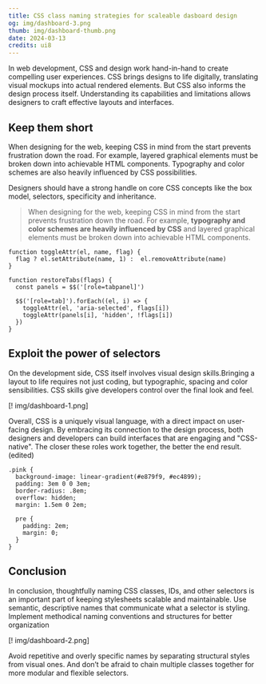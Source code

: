 ```yaml
---
title: CSS class naming strategies for scaleable dasboard design
og: img/dashboard-3.png
thumb: img/dashboard-thumb.png
date: 2024-03-13
credits: ui8
---
```


In web development, CSS and design work hand-in-hand to create compelling user experiences. CSS brings designs to life digitally, translating visual mockups into actual rendered elements. But CSS also informs the design process itself. Understanding its capabilities and limitations allows designers to craft effective layouts and interfaces.


## Keep them short

When designing for the web, keeping CSS in mind from the start prevents frustration down the road. For example, layered graphical elements must be broken down into achievable HTML components. Typography and color schemes are also heavily influenced by CSS possibilities.


Designers should have a strong handle on core CSS concepts like the box model, selectors, specificity and inheritance.

> When designing for the web, keeping CSS in mind from the start prevents frustration down the road. For example, **typography and color schemes are  heavily influenced by CSS** and layered graphical elements must be broken down into achievable HTML components.


``` js.blue
function toggleAttr(el, name, flag) {
  flag ? el.setAttribute(name, 1) :  el.removeAttribute(name)
}

function restoreTabs(flags) {
  const panels = $$('[role=tabpanel]')

  $$('[role=tab]').forEach((el, i) => {
    toggleAttr(el, 'aria-selected', flags[i])
    toggleAttr(panels[i], 'hidden', !flags[i])
  })
}
```


## Exploit the power of selectors

On the development side, CSS itself involves visual design skills.Bringing a layout to life requires not just coding, but typographic, spacing and color sensibilities. CSS skills give developers control over the final look and feel.


[! img/dashboard-1.png]

Overall, CSS is a uniquely visual language, with a direct impact on user-facing design. By embracing its connection to the design process, both designers and developers can build interfaces that are engaging and "CSS-native". The closer these roles work together, the better the end result. (edited)

``` .pink
.pink {
  background-image: linear-gradient(#e879f9, #ec4899);
  padding: 3em 0 0 3em;
  border-radius: .8em;
  overflow: hidden;
  margin: 1.5em 0 2em;

  pre {
    padding: 2em;
    margin: 0;
  }
}
```

## Conclusion

In conclusion, thoughtfully naming CSS classes, IDs, and other selectors is an important part of keeping stylesheets scalable and maintainable. Use semantic, descriptive names that communicate what a selector is styling. Implement methodical naming conventions and structures for better organization

[! img/dashboard-2.png]

Avoid repetitive and overly specific names by separating structural styles from visual ones. And don’t be afraid to chain multiple classes together for more modular and flexible selectors.





